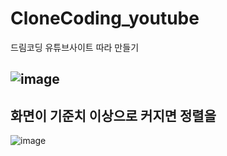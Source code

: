 # CloneCoding_youtube
드림코딩 유튜브사이트 따라 만들기


![image](https://user-images.githubusercontent.com/78328183/209038206-fcd9a27f-9b9a-4fd9-825d-89a902b18b24.png)
-----
화면이 기준치 이상으로 커지면 정렬을 
-----
![image](https://user-images.githubusercontent.com/78328183/209038276-264db6f8-627c-4139-b920-c90052c1c5a8.png)
